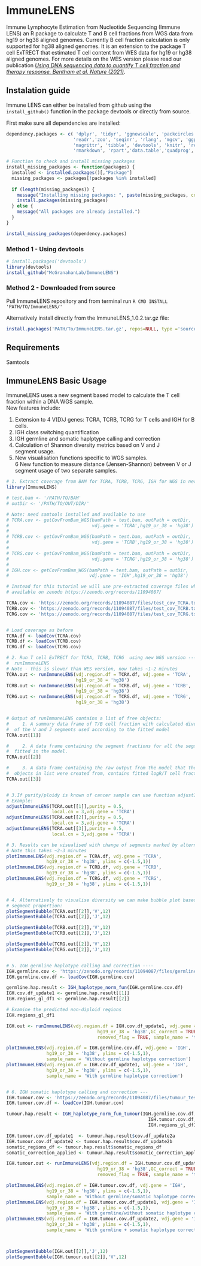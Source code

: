 
# ImmuneLENS

Immune Lymphocyte Estimation from Nucleotide Sequencing (Immune LENS) an R package to calculate T and B cell fractions from WGS data from hg19 or hg38 aligned genomes. Currently B cell fraction calculation is only supported for hg38 aligned genomes. It is an extension to the package T cell ExTRECT that estimated T cell content from  WES data for hg19 or hg38 aligned genomes. For more details on the WES version please read our publication [*Using DNA sequencing data to quantify T cell fraction and therapy response. Bentham et al. Nature (2021)*](https://www.nature.com/articles/s41586-021-03894-5).

## Instalation guide

Immune LENS can either be installed from github using the `install_github()` function in the package devtools or directly from source.

First make sure all dependencies are installed:
```r
dependency.packages <- c( 'dplyr', 'tidyr', 'ggnewscale', 'packcircles',
                         'readr','zoo', 'seqinr', 'rlang', 'mgcv', 'ggplot2',
                         'magrittr', 'tibble', 'devtools', 'knitr', 'restriktor',
                         'rmarkdown', 'rpart','data.table','quadprog','lavaan','ggpubr')

# Function to check and install missing packages
install_missing_packages <- function(packages) {
  installed <- installed.packages()[,"Package"]
  missing_packages <- packages[!packages %in% installed]
  
  if (length(missing_packages)) {
    message("Installing missing packages: ", paste(missing_packages, collapse = ", "))
    install.packages(missing_packages)
  } else {
    message("All packages are already installed.")
  }
}

install_missing_packages(dependency.packages)
```

### Method 1 - Using devtools

```r
# install.packages('devtools')
library(devtools)
install_github("McGranahanLab/ImmuneLENS")

```

### Method 2 - Downloaded from source

Pull ImmuneLENS repository and from terminal run `R CMD INSTALL 'PATH/TO/ImmuneLENS/'` 

Alternatively install directly from the ImmuneLENS_1.0.2.tar.gz file:

```r
install.packages('PATH/To/ImmuneLENS.tar.gz', repos=NULL, type ='source')
```

## Requirements

Samtools 

## ImmuneLENS Basic Usage 

ImmuneLENS uses a new segment based model to calculate the T cell fraction within a DNA WGS sample.             
New features include:                                                   
1. Extension to 4 V(D)J genes: TCRA, TCRB, TCRG for T cells and  IGH for B cells.                                
2. IGH class switching quantification                                
3. IGH germline and somatic haplptype calling and correction         
4. Calculation of Shannon diversity metrics based on V and J        
segment usage.                                                        
5. New visualisation functions specific to WGS samples.               
6  New function to measure distance (Jensen-Shannon) between V or J   
segment usage of two separate samples.                                  


```r
# 1. Extract coverage from BAM for TCRA, TCRB, TCRG, IGH for WGS in new function ----
library(ImmuneLENS)

# test.bam <- '/PATH/TO/BAM'
# outDir <- '/PATH/TO/OUT/DIR/'

# Note: need samtools installed and available to use
# TCRA.cov <- getCovFromBam_WGS(bamPath = test.bam, outPath = outDir,
#                               vdj.gene = 'TCRA',hg19_or_38 = 'hg38')
# 
# TCRB.cov <- getCovFromBam_WGS(bamPath = test.bam, outPath = outDir,
#                               vdj.gene = 'TCRB',hg19_or_38 = 'hg38')
# 
# TCRG.cov <- getCovFromBam_WGS(bamPath = test.bam, outPath = outDir,
#                               vdj.gene = 'TCRG',hg19_or_38 = 'hg38')
# 
# IGH.cov <- getCovFromBam_WGS(bamPath = test.bam, outPath = outDir,
#                              vdj.gene = 'IGH',hg19_or_38 = 'hg38')

# Instead for this tutorial we will use pre-extracted coverage files which are
# available on zenodo https://zenodo.org/records/11094087/

TCRA.cov <- 'https://zenodo.org/records/11094087/files/test_cov_TCRA.txt'
TCRB.cov <- 'https://zenodo.org/records/11094087/files/test_cov_TCRB.txt'
TCRG.cov <- 'https://zenodo.org/records/11094087/files/test_cov_TCRG.txt'


# Load coverage as before
TCRA.df <- loadCov(TCRA.cov)
TCRB.df <- loadCov(TCRB.cov)
TCRG.df <- loadCov(TCRG.cov)

# 2. Run T cell ExTRECT for TCRA, TCRB, TCRG  using new WGS version ----
#  runImmuneLENS
# Note - this is slower than WES version, now takes ~1-2 minutes
TCRA.out <- runImmuneLENS(vdj.region.df = TCRA.df, vdj.gene = 'TCRA',
                          hg19_or_38 = 'hg38')
TCRB.out <- runImmuneLENS(vdj.region.df = TCRB.df, vdj.gene = 'TCRB',
                          hg19_or_38 = 'hg38')
TCRG.out <- runImmuneLENS(vdj.region.df = TCRG.df, vdj.gene = 'TCRG',
                          hg19_or_38 = 'hg38')


# Output of runImmuneLENS contains a list of free objects:
#     1. A summary data frame of T/B cell fraction with calculated diversity metrics
#  of the V and J segments used according to the fitted model
TCRA.out[[1]]

#     2. A data frame containing the segment fractions for all the segments
#  fitted in the model.
TCRA.out[[2]]

#     3. A data frame containing the raw output from the model that the first two
#  objects in list were created from, contains fitted logR/T cell fraction values
TCRA.out[[3]]


# 3.If purity/ploidy is known of cancer sample can use function adjustImmuneLENS() ----
# Example:
adjustImmuneLENS(TCRA.out[[1]],purity = 0.5,
                 local.cn = 3,vdj.gene = 'TCRA')
adjustImmuneLENS(TCRA.out[[2]],purity = 0.5,
                 local.cn = 3,vdj.gene = 'TCRA')
adjustImmuneLENS(TCRA.out[[3]],purity = 0.5,
                 local.cn = 3,vdj.gene = 'TCRA')

# 3. Results can be visualised with change of segments marked by alternating colours ----
# Note this takes ~2-3 minutes
plotImmuneLENS(vdj.region.df = TCRA.df, vdj.gene = 'TCRA',
               hg19_or_38 = 'hg38', ylims = c(-1.5,1))
plotImmuneLENS(vdj.region.df = TCRB.df, vdj.gene = 'TCRB',
               hg19_or_38 = 'hg38', ylims = c(-1.5,1))
plotImmuneLENS(vdj.region.df = TCRG.df, vdj.gene = 'TCRG',
               hg19_or_38 = 'hg38', ylims = c(-1.5,1))


# 4. Alternatively to visualise diversity we can make bubble plot based on the ----
# segment proportion:
plotSegmentBubble(TCRA.out[[2]],'V',12)
plotSegmentBubble(TCRA.out[[2]],'J',12)

plotSegmentBubble(TCRB.out[[2]],'V',12)
plotSegmentBubble(TCRB.out[[2]],'J',12)

plotSegmentBubble(TCRG.out[[2]],'V',12)
plotSegmentBubble(TCRG.out[[2]],'J',12)


# 5. IGH germline haplotype calling and correction ----
IGH.germline.cov <- 'https://zenodo.org/records/11094087/files/germline_test_IGH.txt'
IGH.germline.cov.df <- loadCov(IGH.germline.cov)

germline.hap.result <- IGH_haplotype_norm_fun(IGH.germline.cov.df)
IGH.cov.df_update1 <- germline.hap.result[[1]]
IGH.regions_gl_df1 <- germline.hap.result[[2]]

# Examine the predicted non-diploid regions
IGH.regions_gl_df1

IGH.out <- runImmuneLENS(vdj.region.df = IGH.cov.df_update1, vdj.gene = 'IGH',
                                  hg19_or_38 = 'hg38',GC_correct = TRUE,
                                  removed_flag = TRUE, sample_name = 'test')

plotImmuneLENS(vdj.region.df = IGH.germline.cov.df, vdj.gene = 'IGH',
               hg19_or_38 = 'hg38', ylims = c(-1.5,1),
               sample_name = 'Without germline haplotype correction')
plotImmuneLENS(vdj.region.df = IGH.cov.df_update1, vdj.gene = 'IGH',
               hg19_or_38 = 'hg38', ylims = c(-1.5,1),
               sample_name = 'With germline haplotype correction')


# 6. IGH somatic haplotype calling and correction ---
IGH.tumour.cov <- 'https://zenodo.org/records/11094087/files/tumour_test_IGH.txt'
IGH.tumour.cov.df <- loadCov(IGH.tumour.cov)

tumour.hap.result <- IGH_haplotype_norm_fun_tumour(IGH.germline.cov.df,
                                                     IGH.tumour.cov.df,
                                                     IGH.regions_gl_df1)

IGH.tumour.cov.df_update1  <- tumour.hap.result$cov.df_update2a
IGH.tumour.cov.df_update2 <- tumour.hap.result$cov.df_update2b
somatic_regions_df <- tumour.hap.result$somatic_regions_df
somatic_correction_applied <- tumour.hap.result$somatic_correction_applied

IGH.tumour.out <- runImmuneLENS(vdj.region.df = IGH.tumour.cov.df_update2, vdj.gene = 'IGH',
                                  hg19_or_38 = 'hg38',GC_correct = TRUE,
                                  removed_flag = TRUE, sample_name = 'test')

plotImmuneLENS(vdj.region.df = IGH.tumour.cov.df, vdj.gene = 'IGH',
               hg19_or_38 = 'hg38', ylims = c(-1.5,1),
               sample_name = 'Without germline/somatic haplotype correction')
plotImmuneLENS(vdj.region.df = IGH.tumour.cov.df_update1, vdj.gene = 'IGH',
               hg19_or_38 = 'hg38', ylims = c(-1.5,1),
               sample_name = 'With germline/without somatic haplotype correction')
plotImmuneLENS(vdj.region.df = IGH.tumour.cov.df_update2, vdj.gene = 'IGH',
               hg19_or_38 = 'hg38', ylims = c(-1.5,1),
               sample_name = 'With germline + somatic haplotype correction')



plotSegmentBubble(IGH.out[[2]],'J',12)
plotSegmentBubble(IGH.tumour.out[[2]],'V',12)
```

